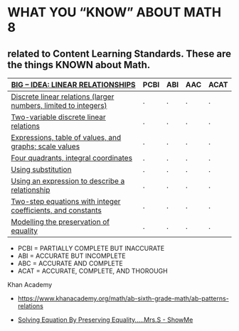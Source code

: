 # WHAT YOU “KNOW” ABOUT MATH 8
## related to Content Learning Standards.  These are the things KNOWN about Math.

[BIG – IDEA: LINEAR RELATIONSHIPS](linear-realationships.md) | PCBI | ABI | AAC | ACAT
--- | --- | --- | --- | --- 
[Discrete linear relations \(larger numbers, limited to integers\)](linear-algebra.md) | . | . | . | . 
[Two-variable discrete linear relations]() | . | . | . | . 
[Expressions, table of values, and graphs; scale values]() | . | . | . | . 
[Four quadrants, integral coordinates]() | . | . | . | . 
[Using substitution]() | . | . | . | . 
[Using an expression to describe a relationship]() | . | . | . | . 
[Two-step equations with integer coefficients, and constants]() | . | . | . | . 
[Modelling the preservation of equality]() | . | . | . | . 

- PCBI = PARTIALLY COMPLETE BUT INACCURATE
- ABI = ACCURATE BUT INCOMPLETE
- ABC = ACCURATE AND COMPLETE
- ACAT = ACCURATE, COMPLETE, AND THOROUGH


Khan Academy
- https://www.khanacademy.org/math/ab-sixth-grade-math/ab-patterns-relations

- [Solving Equation By Preserving Equality.....Mrs.S - ShowMe](http://www.showme.com/sh/?h=PzCmlrE)
